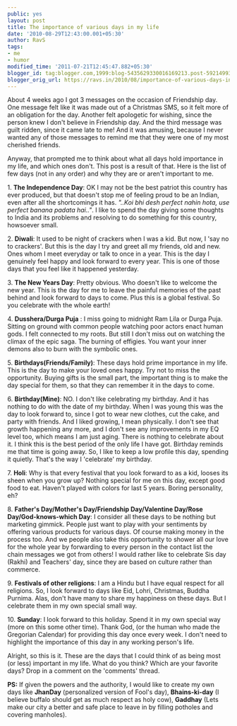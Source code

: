 ```yaml
---
public: yes
layout: post
title: The importance of various days in my life
date: '2010-08-29T12:43:00.001+05:30'
author: RavS
tags:
- me
- humor
modified_time: '2011-07-21T12:45:47.882+05:30'
blogger_id: tag:blogger.com,1999:blog-5435629330016169213.post-592149934607217792
blogger_orig_url: https://ravs.in/2010/08/importance-of-various-days-in-my-life.html
---
```


About 4 weeks ago I got 3 messages on the occasion of Friendship day. One message felt like it was made out of a Christmas SMS, so it felt more of an obligation for the day. Another felt apologetic for wishing, since the person knew I don't believe in Friendship day. And the third message was guilt ridden, since it came late to me! And it was amusing, because I never wanted any of those messages to remind me that they were one of my most cherished friends.

Anyway, that prompted me to think about what all days hold importance in my life, and which ones don't. This post is a result of that. Here is the list of few days (not in any order) and why they are or aren't important to me. 

1. **The Independence Day**: OK I may not be the best patriot this country has ever produced, but that doesn't stop me of feeling proud to be an Indian, even after all the shortcomings it has. _"..Koi bhi desh perfect nahin hota, use perfect banana padata hai.."_. I like to spend the day giving some thoughts to India and its problems and resolving to do something for this country, howsoever small.

2. **Diwali**: It used to be night of crackers when I was a kid. But now, I 'say no to crackers'. But this is the day I try and greet all my friends, old and new. Ones whom I meet everyday or talk to once in a year. This is the day I genuinely feel happy and look forward to every year. This is one of those days that you feel like it happened yesterday. 

3. **The New Years Day**: Pretty obvious. Who doesn't like to welcome the new year. This is the day for me to leave the painful memories of the past behind and look forward to days to come. Plus this is a global festival. So you celebrate with the whole earth! 

4. **Dusshera/Durga Puja** : I miss going to midnight Ram Lila or Durga Puja. Sitting on ground with common people watching poor actors enact human gods. I felt connected to my roots. But still I don't miss out on watching the climax of the epic saga. The burning of effigies. You want your inner demons also to burn with the symbolic ones. 

5. **Birthdays(Friends/Family)**: These days hold prime importance in my life. This is the day to make your loved ones happy. Try not to miss the opportunity. Buying gifts is the small part, the important thing is to make the day special for them, so that they can remember it in the days to come. 

6. **Birthday(Mine)**: NO. I don't like celebrating my birthday. And it has nothing to do with the date of my birthday. When I was young this was the day to look forward to, since I got to wear new clothes, cut the cake, and party with friends. And I liked growing, I mean physically. I don't see that growth happening any more, and I don't see any improvements in my EQ level too, which means I am just aging. There is nothing to celebrate about it. I think this is the best period of the only life I have got. Birthday reminds me that time is going away. So, I like to keep a low profile this day, spending it quietly. That's the way I 'celebrate' my birthday. 

7. **Holi**: Why is that every festival that you look forward to as a kid, looses its sheen when you grow up? Nothing special for me on this day, except good food to eat. Haven't played with colors for last 5 years. Boring personality, eh? 

8. **Father's Day/Mother's Day/Friendship Day/Valentine Day/Rose Day/God-knows-which Day**: I consider all these days to be nothing but marketing gimmick. People just want to play with your sentiments by offering various products for various days. Of course making money in the process too. And we people also take this opportunity to shower all our love for the whole year by forwarding to every person in the contact list the chain messages we got from others! I would rather like to celebrate Sis day (Rakhi) and Teachers' day, since they are based on culture rather than commerce.

9. **Festivals of other religions**: I am a Hindu but I have equal respect for all religions. So, I look forward to days like Eid, Lohri, Christmas, Buddha Purnima. Alas, don't have many to share my happiness on these days. But I celebrate them in my own special small way.

10. **Sunday**: I look forward to this holiday. Spend it in my own special way (more on this some other time). Thank God, (or the human who made the Gregorian Calendar) for providing this day once every week. I don't need to highlight the importance of this day in any working person's life.

Alright, so this is it. These are the days that I could think of as being most (or less) important in my life. What do you think? Which are your favorite days? Drop in a comment on the 'comments' thread.

**PS:** If given the powers and the authority, I would like to create my own days like **JhanDay** (personalized version of Fool's day), **Bhains-ki-day** (I believe buffalo should get as much respect as holy cow), **Gaddhay** (Lets make our city a better and safe place to leave in by filling potholes and covering manholes).
